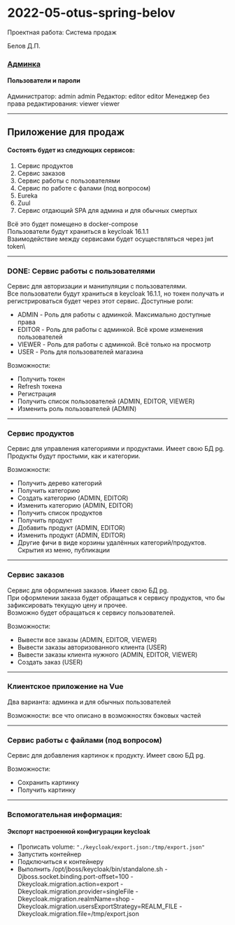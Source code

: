 # 2022-05-otus-spring-belov
Проектная работа: Система продаж

Белов Д.П.

### [Админка](http://localhost:8085/#/)
#### Пользователи и пароли
Администратор: admin admin
Редактор: editor editor
Менеджер без права редактирования: viewer viewer

---
## Приложение для продаж
#### Состоять будет из следующих сервисов:
1. Сервис продуктов
2. Сервис заказов
3. Сервис работы с пользователями
4. Сервис по работе с фалами (под вопросом)
5. Eureka
5. Zuul
6. Сервис отдающий SPA для админа и для обычных смертых

Всё это будет помещено в docker-compose\
Пользователи будут храниться в keycloak 16.1.1\
Взаимодействие между сервисами будет осуществляться через jwt token\

---
### DONE: Сервис работы с пользователями
Сервис для авторизации и манипуляции с пользователями. \
Все пользователи будут храниться в keycloak 16.1.1, но токен получать и регистрироваться будет через этот сервис.
Доступные роли:
- ADMIN - Роль для работы с админкой. Максимально доступные права
- EDITOR - Роль для работы с админкой. Всё кроме изменения пользователей
- VIEWER - Роль для работы с админкой. Всё только на просмотр
- USER - Роль для пользователей магазина

Возможности:
- Получить токен
- Refresh токена
- Регистрация
- Получить список пользователей (ADMIN, EDITOR, VIEWER)
- Изменить роль пользователей (ADMIN)

---
### Сервис продуктов
Сервис для управления категориями и продуктами. Имеет свою БД pg. Продукты будут простыми, как и категории.

Возможности:
- Получить дерево категорий
- Получить категорию
- Создать категорию (ADMIN, EDITOR)
- Изменить категорию (ADMIN, EDITOR)
- Получить список продуктов
- Получить продукт
- Добавить продукт (ADMIN, EDITOR)
- Изменить продукт (ADMIN, EDITOR)
- Другие фичи в виде корзины удалённых категорий/продуктов. Скрытия из меню, публикации

---
### Сервис заказов
Сервис для оформления заказов. Имеет свою БД pg.\
При оформлении заказа будет обращаться к сервису продуктов, что бы зафиксировать текущую цену и прочее.\
Возможно будет обращаться к сервису пользователей.

Возможности:
- Вывести все заказы (ADMIN, EDITOR, VIEWER)
- Вывести заказы авторизованного клиента (USER)
- Вывести заказы клиента нужного (ADMIN, EDITOR, VIEWER)
- Создать заказ (USER)

---
### Клиентское приложение на Vue
Два варианта: админка и для обычных пользователей

Возможности: все что описано в возможностях бэковых частей

---
### Сервис работы с файлами (под вопросом)
Сервис для добавления картинок к продукту. Имеет свою БД pg.

Возможности:
- Сохранить картинку
- Получить картинку

---
### Вспомогательная информация:
#### Экспорт настроенной конфигурации keycloak
- Прописать volume: `"./keycloak/export.json:/tmp/export.json"`
- Запустить контейнер
- Подключиться к контейнеру
- Выполнить /opt/jboss/keycloak/bin/standalone.sh -Djboss.socket.binding.port-offset=100 -Dkeycloak.migration.action=export -Dkeycloak.migration.provider=singleFile -Dkeycloak.migration.realmName=shop -Dkeycloak.migration.usersExportStrategy=REALM_FILE -Dkeycloak.migration.file=/tmp/export.json
